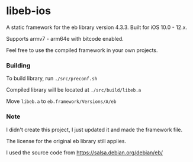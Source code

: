 # libeb-ios

A static framework for the eb library version 4.3.3. Built for iOS 10.0 - 12.x.

Supports armv7 - arm64e with bitcode enabled.

Feel free to use the compiled framework in your own projects.

### Building

To build library, run `./src/preconf.sh`

Compiled library will be located at `./src/build/libeb.a`

Move `libeb.a` to `eb.framework/Versions/A/eb`

### Note

I didn't create this project, I just updated it and made the framework file.

The license for the original eb library still applies.

I used the source code from https://salsa.debian.org/debian/eb/

